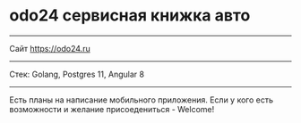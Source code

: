 # odo24 сервисная книжка авто
----
Сайт https://odo24.ru

---

Стек: Golang, Postgres 11, Angular 8

---

Есть планы на написание мобильного приложения. Если у кого есть возможности и желание присоедениться - Welcome!
